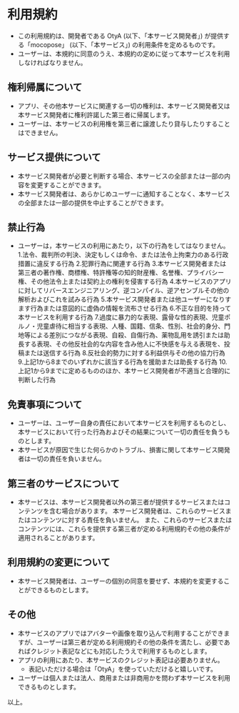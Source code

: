 # 利用規約
- この利用規約は、開発者である OtyA (以下、「本サービス開発者」) が提供する「mocopose」 (以下、「本サービス」) の利用条件を定めるものです。
- ユーザーは、本規約に同意のうえ、本規約の定めに従って本サービスを利用しなければなりません。


## 権利帰属について
- アプリ、その他本サービスに関連する一切の権利は、本サービス開発者又は本サービス開発者に権利許諾した第三者に帰属します。
- ユーザーは、本サービスの利用権を第三者に譲渡したり貸与したりすることはできません。


## サービス提供について
- 本サービス開発者が必要と判断する場合、本サービスの全部または一部の内容を変更することができます。
- 本サービス開発者は、あらかじめユーザーに通知することなく、本サービスの全部または一部の提供を中止することができます。


## 禁止行為
- ユーザーは，本サービスの利用にあたり，以下の行為をしてはなりません。
   1.法令、裁判所の判決、決定もしくは命令、または法令上拘束力のある行政措置に違反する行為
   2.犯罪行為に関連する行為
   3.本サービス開発者または第三者の著作権、商標権、特許権等の知的財産権、名誉権、プライバシー権、その他法令上または契約上の権利を侵害する行為
   4.本サービスのアプリに対してリバースエンジニアリング、逆コンパイル、逆アセンブルその他の解析およびこれを試みる行為
   5.本サービス開発者または他ユーザーになりすます行為または意図的に虚偽の情報を流布させる行為
   6.不正な目的を持って本サービスを利用する行為
   7.過度に暴力的な表現、露骨な性的表現、児童ポルノ・児童虐待に相当する表現、人種、国籍、信条、性別、社会的身分、門地等による差別につながる表現、自殺、自傷行為、薬物乱用を誘引または助長する表現、その他反社会的な内容を含み他人に不快感を与える表現を、投稿または送信する行為
   8.反社会的勢力に対する利益供与その他の協力行為
   9.上記1から8までのいずれかに該当する行為を援助または助長する行為
   10.上記1から9までに定めるもののほか、本サービス開発者が不適当と合理的に判断した行為


## 免責事項について
- ユーザーは、ユーザー自身の責任において本サービスを利用するものとし、本サービスにおいて行った行為およびその結果について一切の責任を負うものとします。
- 本サービスが原因で生じた何らかのトラブル、損害に関して本サービス開発者は一切の責任を負いません。


## 第三者のサービスについて
- 本サービスは、本サービス開発者以外の第三者が提供するサービスまたはコンテンツを含む場合があります。
  本サービス開発者は、これらのサービスまたはコンテンツに対する責任を負いません。
  また、これらのサービスまたはコンテンツには、これらを提供する第三者が定める利用規約その他の条件が適用されることがあります。


## 利用規約の変更について
- 本サービス開発者は、ユーザーの個別の同意を要せず、本規約を変更することができるものとします。


## その他
- 本サービスのアプリではアバターや画像を取り込んで利用することができますが、ユーザーは第三者が定める利用規約その他の条件を満たし、必要であればクレジット表記などにも対応したうえで利用するものとします。
- アプリの利用にあたり、本サービスのクレジット表記は必要ありません。
   - 表記いただける場合は「OtyA」を使っていただけると嬉しいです。
- ユーザーは個人または法人、商用または非商用かを問わず本サービスを利用できるものとします。


以上。